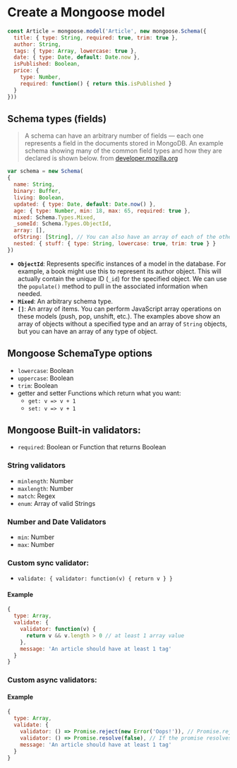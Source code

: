 # Create a Mongoose model

```js
const Article = mongoose.model('Article', new mongoose.Schema({
  title: { type: String, required: true, trim: true },
  author: String,
  tags: { type: Array, lowercase: true },
  date: { type: Date, default: Date.now },
  isPublished: Boolean,
  price: {
    type: Number,
    required: function() { return this.isPublished }
  }
}))
```

## Schema types (fields)

> A schema can have an arbitrary number of fields — each one represents a field in the documents stored in MongoDB. An example schema showing many of the common field types and how they are declared is shown below.
> from [developer.mozilla.org][mozilla-express-mongoose]

```js
var schema = new Schema(
{
  name: String,
  binary: Buffer,
  living: Boolean,
  updated: { type: Date, default: Date.now() },
  age: { type: Number, min: 18, max: 65, required: true },
  mixed: Schema.Types.Mixed,
  _someId: Schema.Types.ObjectId,
  array: [],
  ofString: [String], // You can also have an array of each of the other types too.
  nested: { stuff: { type: String, lowercase: true, trim: true } }
})
```

- **`ObjectId`**: Represents specific instances of a model in the database. For example, a book might use this to represent its author object. This will actually contain the unique ID (`_id`) for the specified object. We can use the `populate()` method to pull in the associated information when needed.
- **`Mixed`**: An arbitrary schema type.
- **`[]`**: An array of items. You can perform JavaScript array operations on these models (push, pop, unshift, etc.). The examples above show an array of objects without a specified type and an array of `String` objects, but you can have an array of any type of object.

## Mongoose SchemaType options

- `lowercase`: Boolean
- `uppercase`: Boolean
- `trim`: Boolean
- getter and setter Functions which return what you want:
  - `get: v => v + 1`
  - `set: v => v + 1`

## Mongoose Built-in validators:

- `required`: Boolean or Function that returns Boolean

### String validators

- `minlength`: Number
- `maxlength`: Number
- `match`: Regex
- `enum`: Array of valid Strings

### Number and Date Validators

- `min`: Number
- `max`: Number

### Custom sync validator:

- `validate: { validator: function(v) { return v } }`

#### Example

```js
{
  type: Array,
  validate: {
    validator: function(v) {
      return v && v.length > 0 // at least 1 array value
    },
    message: 'An article should have at least 1 tag'
  }
}
```

### Custom async validators:

#### Example

```js
{
  type: Array,
  validate: {
    validator: () => Promise.reject(new Error('Oops!')), // Promise.reject, Mongoose will use the given error
    validator: () => Promise.resolve(false), // If the promise resolves to `false`, Mongoose assumes the validator failed and creates an error with the given `message`.
    message: 'An article should have at least 1 tag'
  }
}
```

[mozilla-express-mongoose]: https://developer.mozilla.org/en-US/docs/Learn/Server-side/Express_Nodejs/mongoose